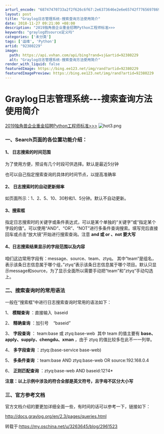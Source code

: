 ```yaml
---
arturl_encode: "68747470733a2f2f626c6f67:2e6373646e2e6e65742f77656978696e5f3333363734393736:2f61727469636c652f64657461696c732f3932333830323239"
layout: post
title: "Graylog日志管理系统-搜索查询方法使用简介"
date: 2018-11-27 09:21:00 +08:00
description: "2019独角兽企业重金招聘Python工程师标准>>>                       "
keywords: "graylog的source定义吗"
categories: ['未分类']
tags: ['运维', 'Python']
artid: "92380229"
image:
  path: https://api.vvhan.com/api/bing?rand=sj&artid=92380229
  alt: "Graylog日志管理系统-搜索查询方法使用简介"
render_with_liquid: false
featuredImage: https://bing.ee123.net/img/rand?artid=92380229
featuredImagePreview: https://bing.ee123.net/img/rand?artid=92380229
---
```


# Graylog日志管理系统---搜索查询方法使用简介

[2019独角兽企业重金招聘Python工程师标准>>>](https://my.oschina.net/u/2663968/blog/3061697)
![hot3.png](https://i-blog.csdnimg.cn/blog_migrate/cf0d92129138e2c138e143696168013a.png)



### **一、Search页面的各位置功能介绍：**



#### 1、 **日志搜索的时间范围**

为了使用方便，预设有几个时段可供选择。默认是最近5分钟

也可以自己指定搜索查询的具体的时间节点，以提高准确率



#### 2、 **日志搜索时的自动更新频率**

如页面所示：1、2、5、10、30秒和1、5分钟。默认不自动更新。



#### **3、搜索框**

指定日志搜索时的关键字或条件表达式，可以是某个单独的“关键字”或“指定某个字段的值”。可以使用“AND”、“OR”、“NOT”进行多条件查询搜索。填写完后直接回车或点击“放大镜”开始进行搜索查询。注意
**and 或 or 、not 要大写**



#### **4、日志搜索结果显示的字段范围以及内容**

咱们这边常用字段有：message、source、team、ztyq。 其中”team“是组名，表示该条日志信息属于哪个组，”ztyq“表示该条日志信息属于哪个项目。默认只显示message和source，为了显示全面所以需要手动把“team”和”ztyq“手动勾选上。



### **二、搜索查询时的常用语法**

一般在“搜索框”中进行日志搜索查询时常用的语法如下：

1、
**模糊查询**
：直接输入  baseid

2、
**精确查询**
：加引号    “baseid”

3、
**字段查询**
： team:base 或 ztyq:base-web  其中 team 的值主要有
**base、apply、supply、chengdu、xman**
，由于 ztyq 的值比较多在此不一一列举。

4、
**多字段查询**
：ztyq:(base-service base-web)

5、
**多条件查询**
：team:base AND ztyq:base-web OR source:192.168.0.4

6、
**正则匹配查询**
：ztyq:base-web AND baseid:12?4\*

**注意：以上示例中涉及的符合全部是英文符号，且字母不区分大小写**



### **三、官方参考文档**

官方文档介绍的要更加详细全面一些，有时间的话可以参考一下，链接如下：

<http://docs.graylog.org/en/2.3/pages/queries.html>

转载于:https://my.oschina.net/u/3263645/blog/2961523